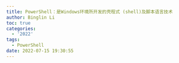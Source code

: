 ```yaml
---
title: PowerShell：是Windows环境所开发的壳程式 (shell)及脚本语言技术
author: Binglin Li
toc: true
categories:
  - '2022'
tags:
  - PowerShell
date: 2022-07-15 19:30:55
---
```

